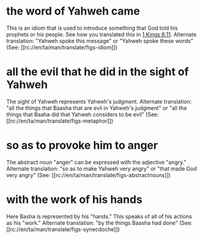 # the word of Yahweh came

This is an idiom that is used to introduce something that God told his prophets or his people. See how you translated this in [1 Kings 6:11](../06/11.md). Alternate translation: "Yahweh spoke this message" or "Yahweh spoke these words" (See: [[rc://en/ta/man/translate/figs-idiom]])

# all the evil that he did in the sight of Yahweh

The sight of Yahweh represents Yahweh's judgment. Alternate translation: "all the things that Baasha that are evil in Yahweh's judgment" or "all the things that Baaha did that Yahweh considers to be evil" (See: [[rc://en/ta/man/translate/figs-metaphor]])

# so as to provoke him to anger

The abstract noun "anger" can be expressed with the adjective "angry." Alternate translation: "so as to make Yahweh very angry" or "that made God very angry" (See: [[rc://en/ta/man/translate/figs-abstractnouns]])

# with the work of his hands

Here Basha is represented by his "hands." This speaks of all of his actions as his "work." Alternate translation: "by the things Baasha had done" (See: [[rc://en/ta/man/translate/figs-synecdoche]])

